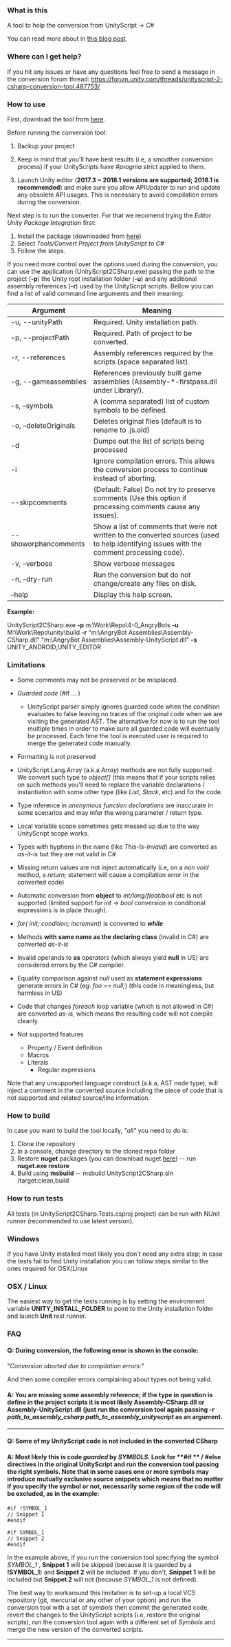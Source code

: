 ### What is this
A tool to help the conversion from UnityScript -> C#

You can read more about in [this blog post](https://blogs.unity3d.com/pt/2017/08/11/unityscripts-long-ride-off-into-the-sunset/).

### Where can I get help?

If you hit any issues or have any questions feel free to send a message in the conversion forum thread: https://forum.unity.com/threads/unityscript-2-csharp-conversion-tool.487753/

### How to use

First, download the tool from [here](https://github.com/Unity-Technologies/unityscript2csharp/releases).

Before running the conversion tool:

1. Backup your project

1. Keep in mind that you'll have best results (i.e, a smoother conversion process) if your UnityScripts have  *#pragma strict* applied to them.

1. Launch Unity editor (**2017.3 ~ 2018.1 versions are supported; 2018.1 is recommended**) and make sure you allow APIUpdater to run and update any obsolete API usages. This is necessary to avoid compilation errors during the conversion.

Next step is to run the converter. For that we recomend trying the _Editor Unity Package Integration_ first:

1. Install the package (downloaded from [here](https://github.com/Unity-Technologies/unityscript2csharp/releases))
1. Select _Tools/Convert Project from UnityScript to C#_
1. Follow the steps.

If you need more control over the options used during the conversion, you can use the application (UnityScript2CSharp.exe) passing the path to the project (**-p**) the Unity root installation folder (**-u**) and any additional assembly references (**-r**) used by the UnityScript scripts. Bellow you can find a list of valid command line arguments and their meaning:

| Argument | Meaning |
|----------------|-----------------------------------|
| -u, --unityPath | Required. Unity installation path. |
| -p, --projectPath | Required. Path of project to be converted. |
| -r, --references  | Assembly references required by the scripts (space separated list).|
| -g, --gameassemblies | References previously built game assemblies (Assembly-*-firstpass.dll under Library/).|
| -s, –symbols |	A (comma separated) list of custom symbols to be defined.|
| -o, –deleteOriginals | Deletes original files (default is to rename to .js.old)|
| -d | Dumps out the list of scripts being processed|
|-i	| Ignore compilation errors. This allows the conversion process to continue instead of aborting. |
| --skipcomments | (Default: False) Do not try to preserve comments (Use this option if processing comments cause any issues).
| --showorphancomments  | Show a list of comments that were not written to the converted sources (used to help identifying issues with the comment processing code).
|-v, –verbose |	Show verbose messages |
|-n, –dry-run |	Run the conversion but do not change/create any files on disk. |
|–help	| Display this help screen. |
     
**Example:**

UnityScript2CSharp.exe **-p** m:\Work\Repo\4-0_AngryBots **-u** M:\Work\Repo\unity\build **-r** "m:\AngryBot Assemblies\Assembly-CSharp.dll" "m:\AngryBot Assemblies\Assembly-UnityScript.dll" **-s** UNITY_ANDROID,UNITY_EDITOR

### Limitations

* Some comments may not be preserved or be misplaced.

* *Guarded code* (#if … )

    * UnityScript parser simply ignores guarded code when the condition evaluates to false leaving no traces of the original code when we are visiting the generated AST. The alternative for now is to run the tool multiple times in order to make sure all guarded code will eventually be processed. Each time the tool is executed user is required to merge the generated code manually.

* Formatting is not preserved

* UnityScript.Lang.Array (a.k.a *Array*) methods are not fully supported. We convert such type to  *object[]* (this means that if your scripts relies on such methods you'll need to replace the variable declarations / instantiation with some other type (like *List<T>*, *Stack<T>*, etc) and fix the code.

* Type inference in *anonymous function declarations* are inaccurate in some scenarios and may infer the wrong parameter / return type.

* Local variable scope sometimes  gets messed up due to the way UnityScript scope works.

* Types with hyphens in the name (like *This-Is-Invalid*) are converted as *as-it-is* but they are not valid in C# 

* Missing return values are not inject automatically (i.e, on a *non void* method, a *return;* statement will cause a compilation error in the converted code)

* Automatic conversion from **object** to *int/long/float/bool* etc is not supported (limited support for *int* -> *bool* conversion in conditional expressions is in place though).

* *for( init; condition; increment)* is converted to ***while***

* Methods **with same name as the declaring class** (invalid in C#) are converted *as-it-is*

* Invalid operands to **as** operators (which always yield **null** in US) are considered errors by the C# compiler.

* Equality comparison against *null* used as **statement expressions** generate errors in C# (eg: *foo == null;*) (this code in meaningless, but harmless in US)

* Code that changes *foreach* loop variable (which is not allowed in C#) are converted *as-is*, which means the resulting code will not compile cleanly.

* Not supported features
    * Property / Event definition
    * Macros
    * Literals
        * Regular expressions
    

Note that any unsupported language construct (a.k.a, AST node type), will inject a comment in the converted source including the piece of code that is not supported and related source/line information.

### How to build

In case you want to build the tool locally, *"all"* you need to do is:

1. Clone the repository
2. In a console, change directory to the cloned repo folder
3. Restore **nuget** packages  (you can download nuget [here](https://dist.nuget.org/index.html))
-- run **nuget.exe restore** 
4. Build using **msbuild**
-- msbuild UnityScript2CSharp.sln /target:clean,build


### How to run tests

All tests (in UnityScript2CSharp.Tests.csproj project) can be run with NUnit runner (recommended to use latest version).

### Windows
If you have Unity installed most likely you don't need any extra step; in case the tests fail to find Unity installation you can follow steps similar to the ones required for OSX/Linux

### OSX / Linux
The easiest way to get the tests running is by setting the environment variable **UNITY_INSTALL_FOLDER** to point to the Unity installation folder and launch **Unit** rest runner.


### FAQ

#### **Q**: During conversion, the following error is shown in the console: 
"*Conversion aborted due to compilation errors:*"

 And then some compiler errors complaining about types not being valid.

#### **A**: You are missing some assembly reference; if the type in question is define in the project scripts it is most likely Assembly-CSharp.dll or Assembly-UnityScript.dll (just run the conversion tool again passing **-r** *path_to_assembly_csharp path_to_assembly_unityscript* as an argument.

----
#### **Q**: Some of my UnityScript code is not included in the converted CSharp

#### **A**: Most likely this is code *guarded* by *SYMBOLS*. Look for **#if ** / **#else** directives in the original UnityScript  and run the conversion tool passing the right symbols. Note that in some cases one or more symbols may introduce mutually exclusive source snippets which means that no matter if you specify the symbol or not, necessarily some region of the code will be excluded, as in the example:

    #if !SYMBOL_1
    // Snippet 1
    #endif
    
    #if SYMBOL_1
    // Snippet 2
    #endif
In the example above,  if you run the conversion tool specifying the symbol *SYMBOL_1* , **Snippet 1** will be skipped (because it is guarded by a **!SYMBOL_1**) and **Snippet 2** will be included. If you don't, **Snippet 1** will be included but **Snippet 2** will not (because *SYMBOL_1* is not defined). 

The best way to workaround this limitation is to set-up a local VCS repository (git, mercurial or any other of your option) and run the conversion tool with a set of *symbols* then commit the generated code, revert the changes to the UnityScript scripts (i.e, restore the original scripts), run the conversion tool again with a different set of *Symbols* and merge the new version of the converted scripts.

----